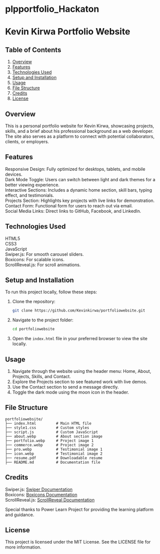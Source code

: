 # plpportfolio_Hackaton

# Kevin Kirwa  Portfolio Website

## Table of Contents

1. [Overview](#overview)  
2. [Features](#features)  
3. [Technologies Used](#technologiesused)  
4. [Setup and Installation](#setupandinstallation)  
5. [Usage](#usage)  
6. [File Structure](#filestructure)  
7. [Credits](#credits)  
8. [License](#license)  



## Overview

This is a personal portfolio website for Kevin Kirwa, showcasing projects, skills, and a brief about his professional background as a web developer. The site also serves as a platform to connect with potential collaborators, clients, or employers.  


## Features

 Responsive Design: Fully optimized for desktops, tablets, and mobile devices.  
 Dark Mode Toggle: Users can switch between light and dark themes for a better viewing experience.  
 Interactive Sections: Includes a dynamic home section, skill bars, typing effect, and testimonials.  
 Projects Section: Highlights key projects with live links for demonstration.  
 Contact Form: Functional form for users to reach out via email.  
 Social Media Links: Direct links to GitHub, Facebook, and LinkedIn.  



## Technologies Used

 HTML5  
 CSS3  
 JavaScript  
 Swiper.js: For smooth carousel sliders.  
 Boxicons: For scalable icons.  
 ScrollReveal.js: For scroll animations.  



## Setup and Installation

To run this project locally, follow these steps:

1. Clone the repository:  
   ```bash
   git clone https://github.com/Kevinkirwa/portfoliowebsite.git
   ```
2. Navigate to the project folder:  
   ```bash
   cd portfoliowebsite
   ```
3. Open the `index.html` file in your preferred browser to view the site locally.



## Usage

1. Navigate through the website using the header menu: Home, About, Projects, Skills, and Contact.  
2. Explore the Projects section to see featured work with live demos.  
3. Use the Contact section to send a message directly.  
4. Toggle the dark mode using the moon icon in the header.  



## File Structure

```plaintext
portfoliowebsite/
├── index.html         # Main HTML file
├── style1.css         # Custom styles
├── script.js          # Custom JavaScript
├── about.webp         # About section image
├── portfolio.webp     # Project image 1
├── commerce.webp      # Project image 2
├── pro.webp           # Testimonial image 1
├── icon.webp          # Testimonial image 2
├── resume.pdf         # Downloadable resume
├── README.md          # Documentation file
```



## Credits

 Swiper.js: [Swiper Documentation](https://swiperjs.com/)  
 Boxicons: [Boxicons Documentation](https://boxicons.com/)  
 ScrollReveal.js: [ScrollReveal Documentation](https://scrollrevealjs.org/)  

Special thanks to Power Learn Project for providing the learning platform and guidance.  

## License

This project is licensed under the MIT License. See the LICENSE file for more information.
